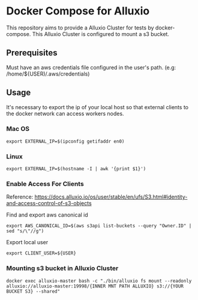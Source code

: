 # Docker Compose for Alluxio

This repository aims to provide a Alluxio Cluster for tests by docker-compose. This Alluxio Cluster is configured to mount a s3 bucket.

## Prerequisites

Must have an aws credentials file configured in the user's path. (e.g: /home/${USER)/.aws/credentials)

## Usage

It's necessary to export the ip of your local host so that external clients to the docker network can access workers nodes.

### Mac OS

```shell script
export EXTERNAL_IP=$(ipconfig getifaddr en0)
```

### Linux

```shell script
export EXTERNAL_IP=$(hostname -I | awk '{print $1}')
```

### Enable Access For Clients

Reference: https://docs.alluxio.io/os/user/stable/en/ufs/S3.html#identity-and-access-control-of-s3-objects

Find and export aws canonical id

```shell script
export AWS_CANONICAL_ID=$(aws s3api list-buckets --query "Owner.ID" | sed "s/\"//g")
```

Export local user

```shell script
export CLIENT_USER=${USER}
```

### Mounting s3 bucket in Alluxio Cluster

```shell script
docker exec alluxio-master bash -c "./bin/alluxio fs mount --readonly alluxio://alluxio-master:19998/{INNER MNT PATH ALLUXIO} s3://{YOUR BUCKET S3} --shared"
```